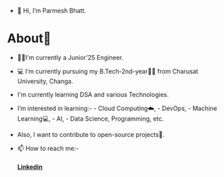 - 👋 Hi, I’m Parmesh Bhatt.
#              About🤠
- 👨‍🎓I'm currently a Junior'25 Engineer.
- 💻 I’m currently pursuing my B.Tech-2nd-year👨‍🎓 from Charusat University, Changa.
- I'm currently learning DSA and various Technologies.
- I’m interested in learning:- 
                    - Cloud Computing☁️, 
                    - DevOps, 
                    - Machine Learning💻,
                    - AI, 
                    - Data Science, Programming, etc. 
- Also, I want to contribute to open-source projects📌.
 - 📫 How to reach me:- 
 
      ####                    [Linkedin](https://www.linkedin.com/in/parmesh-bhatt-277971221/)

